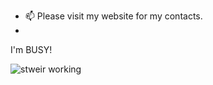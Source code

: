 - 📫 Please visit my website for my contacts.
- 
I'm BUSY!


![stweir working](https://github.com/ariatgz/ariatgz/assets/100978388/82677612-cb46-4edd-a3dd-ec08d3e37dd2)
